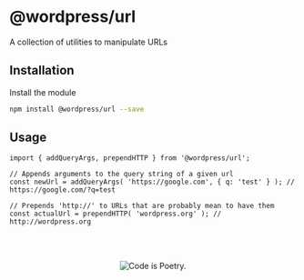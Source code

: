 # @wordpress/url

A collection of utilities to manipulate URLs

## Installation

Install the module

```bash
npm install @wordpress/url --save
```

## Usage

```JS
import { addQueryArgs, prependHTTP } from '@wordpress/url';

// Appends arguments to the query string of a given url
const newUrl = addQueryArgs( 'https://google.com', { q: 'test' } ); // https://google.com/?q=test

// Prepends 'http://' to URLs that are probably mean to have them
const actualUrl = prependHTTP( 'wordpress.org' ); // http://wordpress.org
```

<br/><br/><p align="center"><img src="https://s.w.org/style/images/codeispoetry.png?1" alt="Code is Poetry." /></p>

